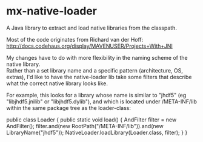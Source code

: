 mx-native-loader
================

A Java library to extract and load native libraries from the classpath.

Most of the code originates from Richard van der Hoff: http://docs.codehaus.org/display/MAVENUSER/Projects+With+JNI

My changes have to do with more flexibility in the naming scheme of the native library.  
Rather than a set library name and a specific pattern (architecture, OS, extras), I'd like to have the
native-loader lib take some filters that describe what the correct native library looks like.

For example, this looks for a library whose name is similar to "jhdf5" (eg "libjhdf5.jnilib" or "libjhdf5.dylib"),
and which is located under /META-INF/lib within the same package tree as the loader-class:

  public class Loader {
    public static void load() {
      AndFilter filter = new AndFilter();
      filter.and(new RootPath("/META-INF/lib")).and(new LibraryName("jhdf5"));
      NativeLoader.loadLibrary(Loader.class, filter);
    }
  }

